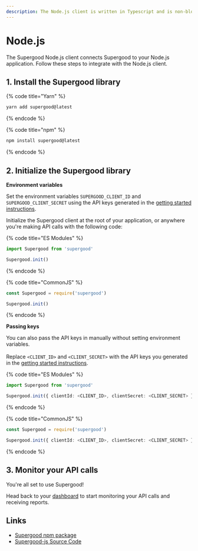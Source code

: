 ```yaml
---
description: The Node.js client is written in Typescript and is non-blocking.
---
```


# Node.js

The Supergood Node.js client connects Supergood to your Node.js application.
Follow these steps to integrate with the Node.js client.

## 1. Install the Supergood library

{% code title="Yarn" %}
```bash
yarn add supergood@latest
```
{% endcode %}

{% code title="npm" %}
```bash
npm install supergood@latest
```
{% endcode %}

## 2. Initialize the Supergood library

**Environment variables**

Set the environment variables `SUPERGOOD_CLIENT_ID` and `SUPERGOOD_CLIENT_SECRET` using the API keys generated in the [getting started instructions](../getting-started.md).

Initialize the Supergood client at the root of your application, or anywhere you're making API calls with the following code:

{% code title="ES Modules" %}
```typescript
import Supergood from 'supergood'

Supergood.init()
```
{% endcode %}

{% code title="CommonJS" %}
```typescript
const Supergood = require('supergood')

Supergood.init()
```
{% endcode %}

**Passing keys**

You can also pass the API keys in manually without setting environment variables.\
\
Replace `<CLIENT_ID>` and `<CLIENT_SECRET>` with the API keys you generated in the [getting started instructions](../getting-started.md).

{% code title="ES Modules" %}
```typescript
import Supergood from 'supergood'

Supergood.init({ clientId: <CLIENT_ID>, clientSecret: <CLIENT_SECRET> })
```
{% endcode %}

{% code title="CommonJS" %}
```typescript
const Supergood = require('supergood')

Supergood.init({ clientId: <CLIENT_ID>, clientSecret: <CLIENT_SECRET> })
```
{% endcode %}

## 3. Monitor your API calls

You're all set to use Supergood!

Head back to your [dashboard](https://dashboard.supergood.ai) to start monitoring your API calls and receiving reports.

## Links

* [Supergood npm package](https://www.npmjs.com/package/supergood)
* [Supergood-js Source Code](https://github.com/supergoodsystems/supergood-js)
